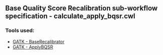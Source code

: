## Base Quality Score Recalibration sub-workflow specification - calculate_apply_bqsr.cwl

### Tools used:

* [GATK - BaseRecalibrator](https://msk-access.gitbook.io/command-line-tools-cwl/gatk/gatk_baserecalibrator_4.1.2.0)
* [GATK - ApplyBQSR](https://msk-access.gitbook.io/command-line-tools-cwl/gatk/gatk_applybqsr_4.1.2.0)
